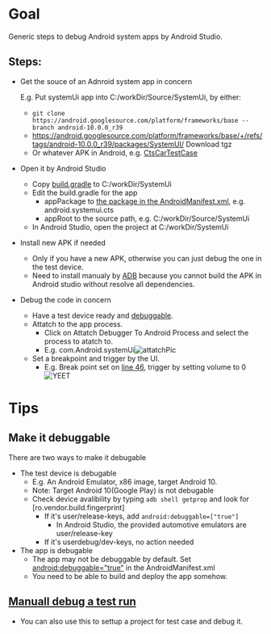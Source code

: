 # Goal
Generic steps to debug Android system apps by Android Studio.

## Steps:
* Get the souce of an Adnroid system app in concern

  E.g. Put systemUi app into C:/workDir/Source/SystemUi, by either:
  *  ```git clone https://android.googlesource.com/platform/frameworks/base --branch android-10.0.0_r39``` 
  * https://android.googlesource.com/platform/frameworks/base/+/refs/tags/android-10.0.0_r39/packages/SystemUI/ Download tgz
  * Or whatever APK in Android, e.g. [CtsCarTestCase](https://github.com/Alwin-Lin/development-debug-androidTest/tree/master/CtsCarTestCases#ctscartestcase)
  
* Open it by Android Studio
  * Copy [build.gradle](https://github.com/Alwin-Lin/development-debug-androidTest/blob/master/debugAndroidSystemApp/build.gradle) to C:/workDir/SystemUi
  * Edit the build.gradle for the app
    * appPackage to [the package in the AndroidManifest.xml](https://cs.android.com/android/platform/superproject/+/master:cts/tests/tests/systemui/AndroidManifest.xml;l=19), e.g. android.systemui.cts
    * appRoot to the source path, e.g. C:/workDir/Source/SystemUi
  * In Android Studio, open the project at C:/workDir/SystemUi
* Install new APK if needed
  * Only if you have a new APK, otherwise you can just debug the one in the test device.
  * Need to install manualy by [ADB](https://developer.android.com/studio/command-line/adb#pm) because you cannot build the APK in Android studio without resolve all dependencies. 
   
*  Debug the code in concern
   * Have a test device ready and [debuggable](https://github.com/Alwin-Lin/development-debug-androidTest/blob/master/debugAndroidSystemApp/README.md#make-it-debuggable).
   * Attatch to the app process.
     * Click on Attatch Debugger To Android Process and select the process to atatch to.
     * E.g. com.Android.systemUi![attatchPic](https://user-images.githubusercontent.com/22556115/83983639-e834b680-a8e4-11ea-9a7a-91f7b42a224a.png)
   * Set a breakpoint and trigger by the UI.
     * E.g. Break point set on [line 46](https://cs.android.com/android/platform/superproject/+/master:frameworks/base/packages/SystemUI/src/com/android/systemui/volume/Util.java;l=46), trigger by setting volume to 0
     ![YEET](https://user-images.githubusercontent.com/22556115/83983637-e539c600-a8e4-11ea-85a3-667233f7cfb0.png)
# Tips
## Make it debuggable
There are two ways to make it debugable
 * The test device is debugable
    * E.g. An Android Emulator, x86 image, target Android 10.
    * Note: Target Android 10(Google Play) is not debugable
    * Check device avalibility by typing ```adb shell getprop``` and look for [ro.vendor.build.fingerprint]
      * If it's user/release-keys, add ```android:debuggable=["true"]```
         * In Android Studio, the provided automotive emulators are user/release-key
      * If it's userdebug/dev-keys, no action needed 
* The app is debugable
    * The app may not be debuggable by default. Set [android:debuggable="true"](https://developer.android.com/guide/topics/manifest/application-element#debug) in the AndroidManifest.xml
    * You need to be able to build and deploy the app somehow.
## [Manuall debug a test run](https://github.com/Alwin-Lin/development-debug-androidTest/blob/master/CtsCarTestCases/README.md#manually-run-a-test-case-to-allow-manually-attatch-debugger)
* You can also use this to settup a project for test case and debug it.
